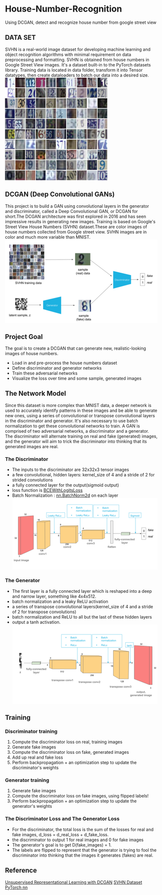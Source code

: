 # House-Number-Recognition
Using DCGAN, detect and recognize house number from google street view

## DATA SET 
SVHN is a real-world image dataset for developing machine learning and object recognition algorithms with minimal requirement on data preprocessing and formatting. SVHN is obtained from house numbers in Google Street View images. It's a dataset built-in to the PyTorch datasets library. Training data is located in data folder, transform it into Tensor datatypes, then create dataloaders to batch our data into a desired size.
![Data Set](assets/SVHN_examples.png)

## DCGAN (Deep Convolutional GANs) 
This project is to build a GAN using convolutional layers in the generator and discriminator, called a Deep Convolutional GAN, or DCGAN for short.The DCGAN architecture was first explored in 2016 and has seen impressive results in generating new images.
Training is based on Google's Street View House Numbers (SVHN) dataset.These are color images of house numbers collected from Google street view. SVHN images are in color and much more variable than MNIST.
![Overall Architecture](assets/svhn_dcgan.png)

## Project Goal 
The goal is to create a DCGAN that can generate new, realistic-looking images of house numbers.

* Load in and pre-process the house numbers dataset
* Define discriminator and generator networks
* Train these adversarial networks
* Visualize the loss over time and some sample, generated images

## The Network Model 
Since this dataset is more complex than MNIST data, a deeper network is used to accurately identify patterns in these images and be able to generate new ones, using a series of convolutional or transpose convolutional layers in the discriminator and generator. It's also necessary to use batch normalization to get these convolutional networks to train. A GAN is comprised of two adversarial networks, a discriminator and a generator. The discriminator will alternate training on real and fake (generated) images, and the generator will aim to trick the discriminator into thinking that its generated images are real.

### The Discriminator
* The inputs to the discriminator are 32x32x3 tensor images
* a few convolutional, hidden layers:  kernel_size of 4 and a stride of 2 for strided convolutions
* a fully connected layer for the output(sigmoid output)
* loss function is [BCEWithLogitsLoss](https://pytorch.org/docs/stable/nn.html#bcewithlogitsloss)
* Batch Normalization : [nn.BatchNorm2d](https://pytorch.org/docs/stable/nn.html#batchnorm2d) on each layer
![Discriminator](assets/conv_discriminator.png)

### The Generator 
* The first layer is a fully connected layer which is reshaped into a deep and narrow layer, something like 4x4x512.
* batch normalization and a leaky ReLU activation
* a series of transpose convolutional layers(kernel_size of 4 and a stride of 2 for transpose convolutions)
* batch normalization and ReLU to all but the last of these hidden layers
* output a tanh activation.
![Generator](assets/conv_generator.png)

## Training
### Discriminator training
1. Compute the discriminator loss on real, training images
2. Generate fake images
3. Compute the discriminator loss on fake, generated images
4. Add up real and fake loss
5. Perform backpropagation + an optimization step to update the discriminator's weights

### Generator training
1. Generate fake images
2. Compute the discriminator loss on fake images, using flipped labels!
3. Perform backpropagation + an optimization step to update the generator's weights

### The Discriminator Loss and The Generator Loss
* For the discriminator, the total loss is the sum of the losses for real and fake images, d_loss = d_real_loss + d_fake_loss.
* the discriminator to output 1 for real images and 0 for fake images
* The generator's goal is to get D(fake_images) = 1. 
* The labels are flipped to represent that the generator is trying to fool the discriminator into thinking that the images it generates (fakes) are real.

## Reference 
[Unsupervised Representational Learning with DCGAN](https://arxiv.org/pdf/1511.06434.pdf)
[SVHN Dataset](http://ufldl.stanford.edu/housenumbers/)
[PyTorch nn](https://pytorch.org/docs/stable/nn.html#sequential)
